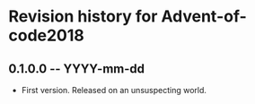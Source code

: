 # Revision history for Advent-of-code2018

## 0.1.0.0 -- YYYY-mm-dd

* First version. Released on an unsuspecting world.
